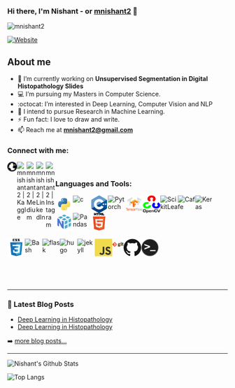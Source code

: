 ### Hi there, I'm Nishant - or [mnishant2][website] 👋
<p align="left"> <img src="https://komarev.com/ghpvc/?username=mnishant2" alt="mnishant2" /> 

[![Website](https://img.shields.io/website?label=Visit%20Website&logoColor=green&style=for-the-badge&up_color=brightgreen&up_message=www&url=https%3A%2F%2Fmnishant2.github.io)](https://mnishant2.github.io)

</p>

## About me

- 🔭 I’m currently working on **Unsupervised Segmentation in Digital Histopathology Slides**    
- :computer: I’m pursuing my Masters in Computer Science. 
- :octocat: I’m interested in Deep Learning, Computer Vision and NLP
- :book: I intend to  pursue Research in Machine Learning.
- ⚡ Fun fact: I love to draw and write.
- 📫 Reach me at **mnishant2@gmail.com**

### Connect with me:

[<img align="left" alt="mnishant2.github.io" width="22px" src="https://raw.githubusercontent.com/iconic/open-iconic/master/svg/globe.svg" />][website]
[<img align="left" alt="mnishant2 | Kaggle" width="22px" src="https://cdn.jsdelivr.net/npm/simple-icons@v3/icons/kaggle.svg" />][kaggle]
[<img align="left" alt="mnishant2 | Medium" width="22px" src="https://cdn.jsdelivr.net/npm/simple-icons@v3/icons/medium.svg" />][medium]
[<img align="left" alt="mnishant2 | LinkedIn" width="22px" src="https://cdn.jsdelivr.net/npm/simple-icons@v3/icons/linkedin.svg" />][linkedin]
[<img align="left" alt="mnishant2 | Instagram" width="22px" src="https://cdn.jsdelivr.net/npm/simple-icons@v3/icons/instagram.svg" />][instagram]

<br />

### Languages and Tools:
<p align="left">
<img align="left" alt="Python" width="40" height="40" src="https://raw.githubusercontent.com/github/explore/80688e429a7d4ef2fca1e82350fe8e3517d3494d/topics/python/python.png" />
<img align="left" src="https://devicons.github.io/devicon/devicon.git/icons/c/c-original.svg" alt="c" width="40" height="40"/>
<img align="left" alt="C++" width="40" height="40" src="https://raw.githubusercontent.com/github/explore/80688e429a7d4ef2fca1e82350fe8e3517d3494d/topics/cpp/cpp.png" />
<img align="left" alt="Pytorch" width="40" height="40" src="https://pytorch.org/assets/images/pytorch-logo.png" />
<img align="left" alt="Tensorflow" width="40" height="40" src="https://raw.githubusercontent.com/github/explore/80688e429a7d4ef2fca1e82350fe8e3517d3494d/topics/tensorflow/tensorflow.png" />
<img align="left" alt="OpenCV" width="40" height="40" src="https://raw.githubusercontent.com/github/explore/80688e429a7d4ef2fca1e82350fe8e3517d3494d/topics/opencv/opencv.png" />
<img align="left" alt="ScikitLearn" width="40" height="40" src="https://github.com/scikit-learn/scikit-learn/raw/master/doc/logos/scikit-learn-logo.png" />
<img align="left" alt="Caffe" width="40" height="40" src="https://caffe2.ai/static/logo.svg" />
<img align="left" alt="Keras" width="40" height="40" src="https://github.com/valohai/ml-logos/blob/master/keras.svg" />
<img align="left" alt="Numpy" width="40" height="40" src="https://github.com/valohai/ml-logos/blob/master/numpy.svg" />
<img align="left" alt="Pandas" width="40" height="40" src="https://camo.githubusercontent.com/5cb734f6fc37f645dc900e35559c60d91cc6b550/68747470733a2f2f6465762e70616e6461732e696f2f7374617469632f696d672f70616e6461732e737667" />
<img align="left" alt="HTML5" width="40" height="40" src="https://raw.githubusercontent.com/github/explore/80688e429a7d4ef2fca1e82350fe8e3517d3494d/topics/html/html.png" />
</p>

<br />
<br />
<br />
<br />
<br />

<p align="left">
<img align="left" alt="CSS3" width="40" height="40" src="https://raw.githubusercontent.com/github/explore/80688e429a7d4ef2fca1e82350fe8e3517d3494d/topics/css/css.png" />
<img align="left" alt="Bash" width="40" height="40" src="https://camo.githubusercontent.com/7c9b27101ba491969d016f2f2427c3e066f7bd0b/68747470733a2f2f63646e2e7261776769742e636f6d2f6f64622f6f6666696369616c2d626173682d6c6f676f2f6d61737465722f6173736574732f4c6f676f732f4964656e746974792f504e472f424153485f6c6f676f2d7472616e73706172656e742d62672d636f6c6f722e706e67" />
<img align="left" src="https://www.vectorlogo.zone/logos/pocoo_flask/pocoo_flask-icon.svg" alt="flask" width="40" height="40"/> 
<img align ="left" src="https://api.iconify.design/logos-hugo.svg" alt="hugo" width="40" height="40"/>
<img align="left" src="https://www.vectorlogo.zone/logos/jekyllrb/jekyllrb-icon.svg" alt="jekyll" width="40" height="40"/>
<img align="left" alt="JavaScript" width="40" height="40" src="https://raw.githubusercontent.com/github/explore/80688e429a7d4ef2fca1e82350fe8e3517d3494d/topics/javascript/javascript.png" />
<img align="left" alt="Git" width="26px" src="https://raw.githubusercontent.com/github/explore/80688e429a7d4ef2fca1e82350fe8e3517d3494d/topics/git/git.png" />
<img align="left" alt="GitHub" width="40" height="40" src="https://raw.githubusercontent.com/github/explore/78df643247d429f6cc873026c0622819ad797942/topics/github/github.png" />
<img align="left" alt="Terminal" width="40" height="40" src="https://raw.githubusercontent.com/github/explore/80688e429a7d4ef2fca1e82350fe8e3517d3494d/topics/terminal/terminal.png" />
</p>

<br />
<br />
<br />
<br />
<br />
<br />






---

### 📕 Latest Blog Posts

<!-- BLOG-POST-LIST:START -->
- [Deep Learning in Histopathology](https://towardsdatascience.com/deep-learning-in-histopathology-35c0294d38eb?source=rss-b98f92d08bfc------2)
- [Deep Learning in Histopathology](https://medium.com/swlh/deep-learning-in-histopathology-c104478c00cd?source=rss-b98f92d08bfc------2)
<!-- BLOG-POST-LIST:END -->

➡️ [more blog posts...](https://medium.com/@mnishant2)

---

![Nishant's Github Stats](https://github-readme-stats.mnishant2.vercel.app/api?username=mnishant2&show_icons=true&hide_border=true&hide=prs&count_private=true&theme=radical&include_all_commits=true)



![Top Langs](https://github-readme-stats.mnishant2.vercel.app/api/top-langs/?username=mnishant2&layout=compact&theme=radical&hide=openedgeabl)


[website]: https://mnishant2.github.io
[twitter]: https://twitter.com/codeSTACKr
[medium]: https://medium.com/@mnishant2
[youtube]: https://youtube.com/codeSTACKr
[instagram]: https://www.instagram.com/mnishant2
[linkedin]: https://www.linkedin.com/in/mnishant2
[webdevplaylist]: https://www.youtube.com/playlist?list=PLkwxH9e_vrAJ0WbEsFA9W3I1W-g_BTsbt
[jsplaylist]: https://www.youtube.com/playlist?list=PLkwxH9e_vrALRJKu7wfXby3MKeflhTu6B
[cssplaylist]: https://www.youtube.com/playlist?list=PLkwxH9e_vrALSdvZuEh6gqQdmDoDIoqz4
[reactplaylist]: https://www.youtube.com/playlist?list=PLkwxH9e_vrAK4TdffpxKY3QGyHCpxFcQ0
[kaggle]: https://www.kaggle.com/mnishant2
